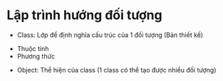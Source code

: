 # Lập trình hướng đối tượng

- Class: Lớp để định nghĩa cấu trúc của 1 đối tượng (Bản thiết kế)

* Thuộc tính
* Phương thức

- Object: Thể hiện của class (1 class có thể tạo được nhiều đối tượng)
